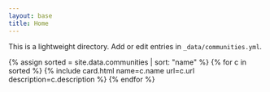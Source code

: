 ```yaml
---
layout: base
title: Home
---
```


<p>This is a lightweight directory. Add or edit entries in <code>_data/communities.yml</code>.</p>

<div class="grid grid-upgrade">
  {% assign sorted = site.data.communities | sort: "name" %}
  {% for c in sorted %}
    {% include card.html name=c.name url=c.url description=c.description %}
  {% endfor %}
</div>

